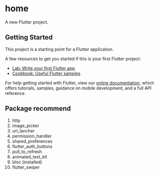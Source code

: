 # home

A new Flutter project.

## Getting Started

This project is a starting point for a Flutter application.

A few resources to get you started if this is your first Flutter project:

- [Lab: Write your first Flutter app](https://flutter.dev/docs/get-started/codelab)
- [Cookbook: Useful Flutter samples](https://flutter.dev/docs/cookbook)

For help getting started with Flutter, view our
[online documentation](https://flutter.dev/docs), which offers tutorials,
samples, guidance on mobile development, and a full API reference.

## Package recommend

1. http
2. image_picker
3. url_lancher
4. permission_handler
5. shared_preferences
6. flutter_auth_buttons
7. pull_to_refresh
8. animated_test_kit
9. bloc (installed)
10. flutter_swiper

